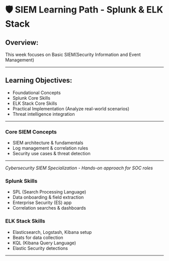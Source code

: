 # 🛡️ SIEM Learning Path - Splunk & ELK Stack

## Overview:
This week focuses on Basic SIEM(Security Information and Event Management) 

---

## Learning Objectives:
- Foundational Concepts
- Splunk Core Skills
- ELK Stack Core Skills
- Practical Implementation (Analyze real-world scenarios)
- Threat intelligence integration

---

### Core SIEM Concepts
- SIEM architecture & fundamentals
- Log management & correlation rules
- Security use cases & threat detection

---
*Cybersecurity SIEM Specialization - Hands-on approach for SOC roles*
### Splunk Skills
- SPL (Search Processing Language)
- Data onboarding & field extraction
- Enterprise Security (ES) app
- Correlation searches & dashboards

### ELK Stack Skills
- Elasticsearch, Logstash, Kibana setup
- Beats for data collection
- KQL (Kibana Query Language)
- Elastic Security detections

---
